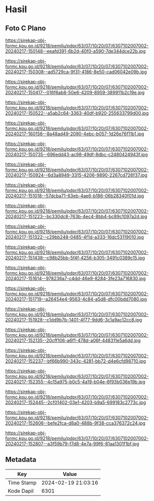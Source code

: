 # Hasil

## Foto C Plano

https://sirekap-obj-formc.kpu.go.id/9218/pemilu/pdpr/63/07/10/20/07/6307102007002-20240217-150148--eeafd391-6b2d-40f0-a590-7de344dce22b.jpg

https://sirekap-obj-formc.kpu.go.id/9218/pemilu/pdpr/63/07/10/20/07/6307102007002-20240217-150308--ad5729ca-9f31-4186-8e50-cad06042e09b.jpg

https://sirekap-obj-formc.kpu.go.id/9218/pemilu/pdpr/63/07/10/20/07/6307102007002-20240217-150417--016f6ab8-50e6-4209-8959-389911b2c19e.jpg

https://sirekap-obj-formc.kpu.go.id/9218/pemilu/pdpr/63/07/10/20/07/6307102007002-20240217-150522--a5ab2c64-3363-40df-b920-255633799d00.jpg

https://sirekap-obj-formc.kpu.go.id/9218/pemilu/pdpr/63/07/10/20/07/6307102007002-20240217-160156--8a48ad49-2090-4ebc-b057-1d26e76f11b1.jpg

https://sirekap-obj-formc.kpu.go.id/9218/pemilu/pdpr/63/07/10/20/07/6307102007002-20240217-150735--696edd43-ac98-49df-8dbc-c2480424943f.jpg

https://sirekap-obj-formc.kpu.go.id/9218/pemilu/pdpr/63/07/10/20/07/6307102007002-20240217-150924--6d3a8949-3315-4206-9890-2267cd726f37.jpg

https://sirekap-obj-formc.kpu.go.id/9218/pemilu/pdpr/63/07/10/20/07/6307102007002-20240217-151018--57dcba71-63eb-4ae6-b186-06b28340f01d.jpg

https://sirekap-obj-formc.kpu.go.id/9218/pemilu/pdpr/63/07/10/20/07/6307102007002-20240217-151223--bc330dc8-763b-4ec4-8bb4-bc89c1097a2d.jpg

https://sirekap-obj-formc.kpu.go.id/9218/pemilu/pdpr/63/07/10/20/07/6307102007002-20240217-151322--c29bb248-0485-4f1d-a333-16dc53119010.jpg

https://sirekap-obj-formc.kpu.go.id/9218/pemilu/pdpr/63/07/10/20/07/6307102007002-20240217-151438--c98b25bb-5f4f-4256-b305-3491c0389c15.jpg

https://sirekap-obj-formc.kpu.go.id/9218/pemilu/pdpr/63/07/10/20/07/6307102007002-20240217-151614--978236a7-c4dd-46e9-8284-3fe23a716830.jpg

https://sirekap-obj-formc.kpu.go.id/9218/pemilu/pdpr/63/07/10/20/07/6307102007002-20240217-151719--a26454e4-9563-4c84-a5d8-dfc00bdd7080.jpg

https://sirekap-obj-formc.kpu.go.id/9218/pemilu/pdpr/63/07/10/20/07/6307102007002-20240217-151928--c1dd9b7b-1401-4f77-9dd6-3c1a9ac12cc8.jpg

https://sirekap-obj-formc.kpu.go.id/9218/pemilu/pdpr/63/07/10/20/07/6307102007002-20240217-152135--20cff106-a6f1-478d-a06f-448311e5a6dd.jpg

https://sirekap-obj-formc.kpu.go.id/9218/pemilu/pdpr/63/07/10/20/07/6307102007002-20240217-152237--bf66b990-343c-4281-bb72-d4e6cfd98710.jpg

https://sirekap-obj-formc.kpu.go.id/9218/pemilu/pdpr/63/07/10/20/07/6307102007002-20240217-152355--4c15a975-b0c5-4a19-b04e-6f93b036e19b.jpg

https://sirekap-obj-formc.kpu.go.id/9218/pemilu/pdpr/63/07/10/20/07/6307102007002-20240217-152445--2cf01402-03e1-4203-b9a5-699183c2773c.jpg

https://sirekap-obj-formc.kpu.go.id/9218/pemilu/pdpr/63/07/10/20/07/6307102007002-20240217-152606--befe2fca-d8a0-488b-9f38-cca376372c24.jpg

https://sirekap-obj-formc.kpu.go.id/9218/pemilu/pdpr/63/07/10/20/07/6307102007002-20240217-152807--a3f59b79-f7d8-4e7a-99f6-81aa1301f1bf.jpg


## Metadata

| Key        | Value               |
| ---------- | ------------------- |
| Time Stamp | 2024-02-19 21:03:16 |
| Kode Dapil | 6301                |



